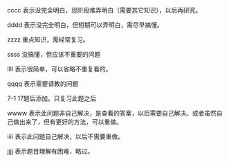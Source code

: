 cccc 表示没完全明白，现阶段难弄明白（需要其它知识），以后再研究。

dddd 表示没完全明白，但短期可以弄明白，需尽早搞懂。

zzzz 重点知识，需经常复习。

ssss 没搞懂，但应该不重要的问题

llll 表示很简单，可以省略不重复看的。

qqqq 表示需要请教的问题

7-1 17题后添加。只复习此题之后

wwww 表示此问题非自己解决，是查看的答案，以后需要自己解决。或者虽然自己做出来了，但有更好的方法，可以重做。

iiii 表示此问题自己解决，以后不需要重做。

jjjj 表示题目理解有困难，略过。


